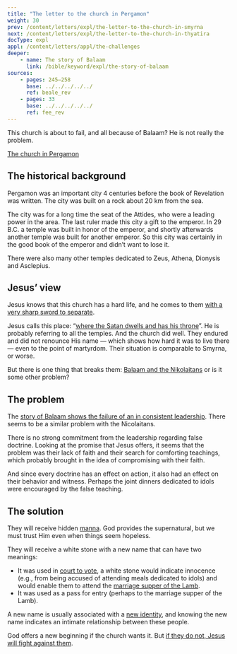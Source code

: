```yaml
---
title: "The letter to the church in Pergamon"
weight: 30
prev: /content/letters/expl/the-letter-to-the-church-in-smyrna
next: /content/letters/expl/the-letter-to-the-church-in-thyatira
docType: expl
appl: /content/letters/appl/the-challenges
deeper:
    - name: The story of Balaam
      link: /bible/keyword/expl/the-story-of-balaam
sources: 
    - pages: 245–258
      base: ../../../../../
      ref: beale_rev
    - pages: 33
      base: ../../../../../
      ref: fee_rev
---
```


This church is about to fail, and all because of Balaam? He is not really the problem.

[The church in Pergamon](https://www.bibleserver.com/NIV/Revelation2%3A12-17)

## The historical background

<a name="1d2e"></a>
Pergamon was an important city 4 centuries before the book of Revelation was written. The city was built on a rock about 20 km from the sea.

The city was for a long time the seat of the Attides, who were a leading power in the area. The last ruler made this city a gift to the emperor. In 29 B.C. a temple was built in honor of the emperor, and shortly afterwards another temple was built for another emperor. So this city was certainly in the good book of the emperor and didn’t want to lose it.

There were also many other temples dedicated to Zeus, Athena, Dionysis and Asclepius.

## Jesus’ view

<a name="84e8"></a>
Jesus knows that this church has a hard life, and he comes to them [with a very sharp sword to separate](https://www.bibleserver.com/NIV/Revelation2%3A12).

Jesus calls this place: “[where the Satan dwells and has his throne](https://www.bibleserver.com/NIV/Revelation2%3A13)”. He is probably referring to all the temples. And the church did well. They endured and did not renounce His name — which shows how hard it was to live there — even to the point of martyrdom. Their situation is comparable to Smyrna, or worse.

But there is one thing that breaks them: [Balaam and the Nikolaitans](https://www.bibleserver.com/NIV/Revelation2%3A14-15) or is it some other problem?

## The problem

<a name="607a"></a>
The [story of Balaam shows the failure of an in consistent leadership](../../../../bible/keyword/expl/the-story-of-balaam). There seems to be a similar problem with the Nicolaitans.

There is no strong commitment from the leadership regarding false doctrine. Looking at the promise that Jesus offers, it seems that the problem was their lack of faith and their search for comforting teachings, which probably brought in the idea of compromising with their faith.

And since every doctrine has an effect on action, it also had an effect on their behavior and witness. Perhaps the joint dinners dedicated to idols were encouraged by the false teaching.

## The solution

<a name="72a9"></a>
They will receive hidden [manna](https://www.bibleserver.com/NIV/Deuteronomy8%3A16). God provides the supernatural, but we must trust Him even when things seem hopeless.

They will receive a white stone with a new name that can have two meanings:

- It was used in [court to vote](https://www.bibleserver.com/NIV/Acts26%3A10), a white stone would indicate innocence (e.g., from being accused of attending meals dedicated to idols) and would enable them to attend the [marriage supper of the Lamb](https://www.bibleserver.com/NIV/Revelation19%3A9).
- It was used as a pass for entry (perhaps to the marriage supper of the Lamb).

A new name is usually associated with a [new identity](https://www.bibleserver.com/NIV/Genesis17%3A5), and knowing the new name indicates an intimate relationship between these people.

God offers a new beginning if the church wants it. But [if they do not, Jesus will fight against them](https://www.bibleserver.com/NIV/Revelation2%3A16).
